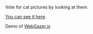 Vote for cat pictures by looking at them.

[You can see it here](https://taw.github.io/webgazer-cat-pics/).

Demo of [WebGazer.js](https://webgazer.cs.brown.edu/)
